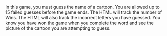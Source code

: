 In this game, you must guess the name of a cartoon.
You are allowed up to 15 failed guesses before the game ends. 
The HTML will track the number of Wins. 
The HTML will also track the incorrect letters you have guessed.
You know you have won the game when you complete the word and see the picture of the cartoon you are attempting to guess.
